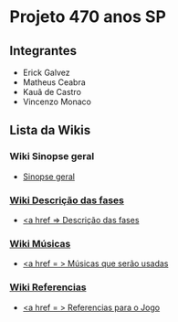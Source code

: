 # Projeto 470 anos SP

## Integrantes

* Erick Galvez
* Matheus Ceabra
* Kauã de Castro
* Vincenzo Monaco

## Lista da Wikis

### Wiki Sinopse geral
* <a href = https://github.com/VincenMonaco/470-jogo/wiki/Sinopse> Sinopse geral

### Wiki Descrição das fases 
* <a href => Descrição das fases 

### Wiki Músicas
* <a href =  > Músicas que serão usadas

### Wiki Referencias
* <a href = > Referencias para o Jogo


